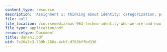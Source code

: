 ```yaml
---
content_type: resource
description: 'Assignment 1: thinking about identity: categorization, prototypes, stereotypes'
file: null
file_location: /coursemedia/mas-963-techno-identity-who-we-are-and-how-we-perceive-ourselves-and-others-spring-2002/7e26a7c3739b768a4cb3d763bffbd336_danah1.pdf
file_type: application/pdf
resourcetype: Document
title: danah1.pdf
uid: 7e26a7c3-739b-768a-4cb3-d763bffbd336
---
```

